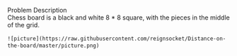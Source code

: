 Problem Description  
    Chess board is a black and white 8 * 8 square, with the pieces in the middle of the grid.  
      
    ![picture](https://raw.githubusercontent.com/reignsocket/Distance-on-the-board/master/picture.png)
    
